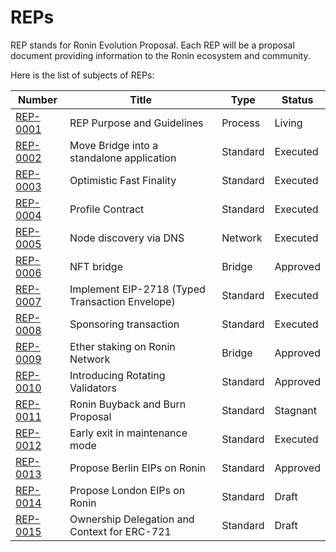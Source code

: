 # REPs

REP stands for Ronin Evolution Proposal. Each REP will be a proposal document providing information to the Ronin ecosystem and community.

Here is the list of subjects of REPs:

| Number                           | Title                                                   | Type     | Status   |
| -------------------------------- | ------------------------------------------------------- | -------- | -------- |
| [REP-0001](REP-0001/REP-0001.md) | REP Purpose and Guidelines                              | Process  | Living   |
| [REP-0002](REP-0002/REP-0002.md) | Move Bridge into a standalone application               | Standard | Executed |
| [REP-0003](REP-0003/REP-0003.md) | Optimistic Fast Finality                                | Standard | Executed |
| [REP-0004](REP-0004/REP-0004.md) | Profile Contract                                        | Standard | Executed |
| [REP-0005](REP-0005/REP-0005.md) | Node discovery via DNS                                  | Network  | Executed |
| [REP-0006](REP-0006/REP-0006.md) | NFT bridge                                              | Bridge   | Approved |
| [REP-0007](REP-0007/REP-0007.md) | Implement EIP-2718 (Typed Transaction Envelope)         | Standard | Executed |
| [REP-0008](REP-0008/REP-0008.md) | Sponsoring transaction                                  | Standard | Executed |
| [REP-0009](REP-0009/REP-0009.md) | Ether staking on Ronin Network                          | Bridge   | Approved |
| [REP-0010](REP-0010/REP-0010.md) | Introducing Rotating Validators                         | Standard | Approved |
| [REP-0011](REP-0011/REP-0011.md) | Ronin Buyback and Burn Proposal                         | Standard | Stagnant |
| [REP-0012](REP-0012/REP-0012.md) | Early exit in maintenance mode                          | Standard | Executed |
| [REP-0013](REP-0013/REP-0013.md) | Propose Berlin EIPs on Ronin                            | Standard | Approved |
| [REP-0014](REP-0014/REP-0014.md) | Propose London EIPs on Ronin                            | Standard | Draft    |
| [REP-0015](REP-0015/REP-0015.md) | Ownership Delegation and Context for ERC-721            | Standard | Draft    |
